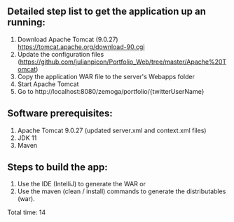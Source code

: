 Detailed step list to get the application up an running:
--------------------------------------------------------

1. Download Apache Tomcat (9.0.27) https://tomcat.apache.org/download-90.cgi
2. Update the configuration files (https://github.com/julianpicon/Portfolio_Web/tree/master/Apache%20Tomcat)
3. Copy the application WAR file to the server's Webapps folder
4. Start Apache Tomcat
5. Go to http://localhost:8080/zemoga/portfolio/{twitterUserName}

Software prerequisites:
-----------------------

1. Apache Tomcat 9.0.27 (updated server.xml and context.xml files)
2. JDK 11
3. Maven

Steps to build the app:
-----------------------

1. Use the IDE (IntelliJ) to generate the WAR or 
1. Use the maven (clean / install) commands to generate the distributables (war).

Total time: 14 